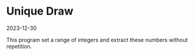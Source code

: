 # Unique Draw

2023-12-30

This program set a range of integers and extract these numbers without repetition.
